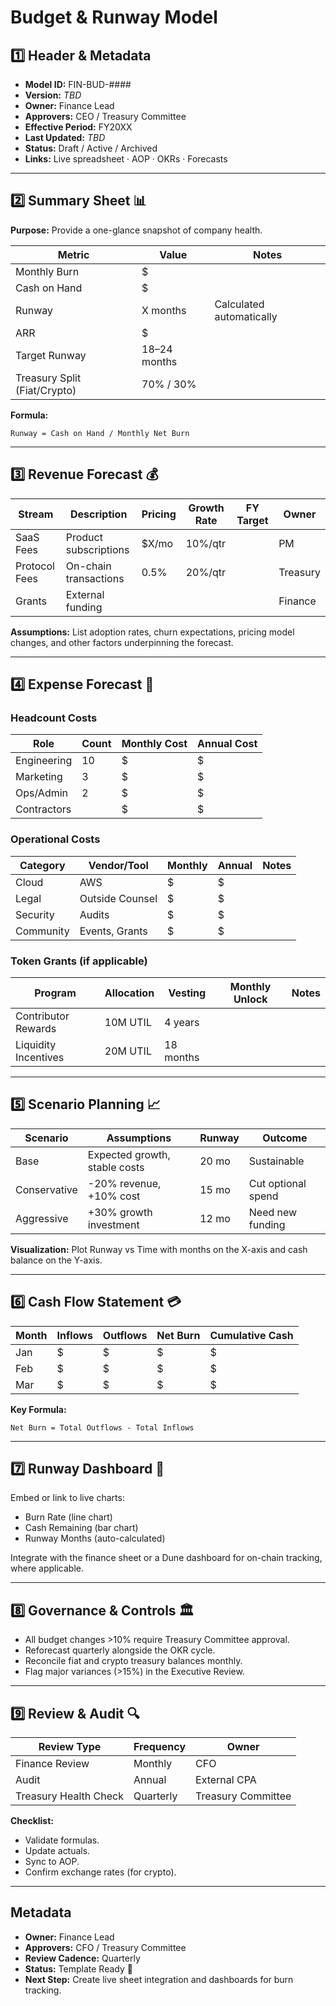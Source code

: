 # Budget & Runway Model

## 1️⃣ Header & Metadata

- **Model ID:** FIN-BUD-####
- **Version:** _TBD_
- **Owner:** Finance Lead
- **Approvers:** CEO / Treasury Committee
- **Effective Period:** FY20XX
- **Last Updated:** _TBD_
- **Status:** Draft / Active / Archived
- **Links:** Live spreadsheet · AOP · OKRs · Forecasts

---

## 2️⃣ Summary Sheet 📊

**Purpose:** Provide a one-glance snapshot of company health.

| Metric | Value | Notes |
| --- | --- | --- |
| Monthly Burn | $ |  |
| Cash on Hand | $ |  |
| Runway | X months | Calculated automatically |
| ARR | $ |  |
| Target Runway | 18–24 months |  |
| Treasury Split (Fiat/Crypto) | 70% / 30% |  |

**Formula:**

```
Runway = Cash on Hand / Monthly Net Burn
```

---

## 3️⃣ Revenue Forecast 💰

| Stream | Description | Pricing | Growth Rate | FY Target | Owner |
| --- | --- | --- | --- | --- | --- |
| SaaS Fees | Product subscriptions | $X/mo | 10%/qtr |  | PM |
| Protocol Fees | On-chain transactions | 0.5% | 20%/qtr |  | Treasury |
| Grants | External funding |  |  |  | Finance |

**Assumptions:** List adoption rates, churn expectations, pricing model changes, and other factors underpinning the forecast.

---

## 4️⃣ Expense Forecast 🧾

### Headcount Costs

| Role | Count | Monthly Cost | Annual Cost |
| --- | --- | --- | --- |
| Engineering | 10 | $ | $ |
| Marketing | 3 | $ | $ |
| Ops/Admin | 2 | $ | $ |
| Contractors |  | $ | $ |

### Operational Costs

| Category | Vendor/Tool | Monthly | Annual | Notes |
| --- | --- | --- | --- | --- |
| Cloud | AWS | $ | $ |  |
| Legal | Outside Counsel | $ | $ |  |
| Security | Audits | $ | $ |  |
| Community | Events, Grants | $ | $ |  |

### Token Grants (if applicable)

| Program | Allocation | Vesting | Monthly Unlock | Notes |
| --- | --- | --- | --- | --- |
| Contributor Rewards | 10M UTIL | 4 years |  |  |
| Liquidity Incentives | 20M UTIL | 18 months |  |  |

---

## 5️⃣ Scenario Planning 📈

| Scenario | Assumptions | Runway | Outcome |
| --- | --- | --- | --- |
| Base | Expected growth, stable costs | 20 mo | Sustainable |
| Conservative | -20% revenue, +10% cost | 15 mo | Cut optional spend |
| Aggressive | +30% growth investment | 12 mo | Need new funding |

**Visualization:** Plot Runway vs Time with months on the X-axis and cash balance on the Y-axis.

---

## 6️⃣ Cash Flow Statement 💳

| Month | Inflows | Outflows | Net Burn | Cumulative Cash |
| --- | --- | --- | --- | --- |
| Jan | $ | $ | $ | $ |
| Feb | $ | $ | $ | $ |
| Mar | $ | $ | $ | $ |

**Key Formula:**

```
Net Burn = Total Outflows - Total Inflows
```

---

## 7️⃣ Runway Dashboard 🧮

Embed or link to live charts:

- Burn Rate (line chart)
- Cash Remaining (bar chart)
- Runway Months (auto-calculated)

Integrate with the finance sheet or a Dune dashboard for on-chain tracking, where applicable.

---

## 8️⃣ Governance & Controls 🏛️

- All budget changes >10% require Treasury Committee approval.
- Reforecast quarterly alongside the OKR cycle.
- Reconcile fiat and crypto treasury balances monthly.
- Flag major variances (>15%) in the Executive Review.

---

## 9️⃣ Review & Audit 🔍

| Review Type | Frequency | Owner |
| --- | --- | --- |
| Finance Review | Monthly | CFO |
| Audit | Annual | External CPA |
| Treasury Health Check | Quarterly | Treasury Committee |

**Checklist:**

- Validate formulas.
- Update actuals.
- Sync to AOP.
- Confirm exchange rates (for crypto).

---

## Metadata

- **Owner:** Finance Lead
- **Approvers:** CFO / Treasury Committee
- **Review Cadence:** Quarterly
- **Status:** Template Ready 💸
- **Next Step:** Create live sheet integration and dashboards for burn tracking.
